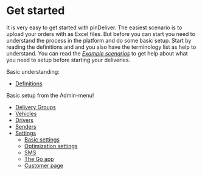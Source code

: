# Get started

It is very easy to get started with pinDeliver. The easiest scenario is to upload your orders with as Excel files. But before you can start you need to understand the process in the platform and do some basic setup. Start by reading the definitions and and you also have the terminology list as help to understand. You can read the [*Example scenarios*](example_scenarios.md) to get help about what you need to setup before starting your deliveries.

Basic understanding:

* [Definitions](definitions.md)

Basic setup from the Admin-menu!

* [Delivery Groups](delivery_groups.md)
* [Vehicles](vehicles.md)
* [Drivers](drivers.md)
* [Senders](senders.md)
* [Settings](settings.md)
  * [Basic settings](settings_basic.md)
  * [Optimization settings](settings_optimization.md)
  * [SMS](settings_sms.md)
  * [The Go app](settings_go_app.md)
  * [Customer page](settings_customer_page.md)
